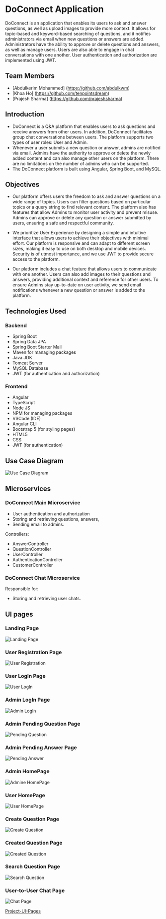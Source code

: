 # DoConnect Application

DoConnect is an application that enables its users to ask and answer questions, as well as upload images to provide more context. It allows for topic-based and keyword-based searching of questions, and it notifies administrators via email when new questions or answers are added. Administrators have the ability to approve or delete questions and answers, as well as manage users. Users are also able to engage in chat conversations with one another. User authentication and authorization are implemented using JWT.

## Team Members 

* [Abdulkerim Mohammed] (https://github.com/abdulkwm)
* [Khoa Ho] (https://github.com/tenpointsdream)
* [Prajesh Sharma] (https://github.com/prajeshsharma)

## Introduction

* DoConnect is a Q&A platform that enables users to ask questions and receive answers from other users. In addition, DoConnect facilitates group chat conversations between users. The platform supports two types of user roles: User and Admin.
* Whenever a user submits a new question or answer, admins are notified via email. Admins have the authority to approve or delete the newly added content and can also manage other users on the platform. There are no limitations on the number of admins who can be supported.
* The DoConnect platform is built using Angular, Spring Boot, and MySQL.

## Objectives

* Our platform offers users the freedom to ask and answer questions on a wide range of topics. Users can filter questions based on particular topics or a query string to find relevant content. The platform also has features that allow Admins to monitor user activity and prevent misuse. Admins can approve or delete any question or answer submitted by users, ensuring a safe and respectful community.

* We prioritize User Experience by designing a simple and intuitive interface that allows users to achieve their objectives with minimal effort. Our platform is responsive and can adapt to different screen sizes, making it easy to use on both desktop and mobile devices. Security is of utmost importance, and we use JWT to provide secure access to the platform.

* Our platform includes a chat feature that allows users to communicate with one another. Users can also add images to their questions and answers, providing additional context and reference for other users. To ensure Admins stay up-to-date on user activity, we send email notifications whenever a new question or answer is added to the platform.

## Technologies Used

### Backend

* Spring Boot
* Spring Data JPA
* Spring Boot Starter Mail
* Maven for managing packages
* Java JDK
* Tomcat Server
* MySQL Database
* JWT (for authentication and authorization)

### Frontend

* Angular
* TypeScript
* Node JS
* NPM for managing packages
* VSCode (IDE)
* Angular CLI
* Bootstrap 5 (for styling pages)
* HTML5
* CSS
* JWT (for authentication)

## Use Case Diagram
![Use Case Diagram](./assets/capstone-project5.jpg)

## Microservices

### DoConnect Main Microservice

* User authentication and authorization
* Storing and retrieving questions, answers, 
* Sending email to admins.  

Controllers:
* AnswerController
* QuestionController
* UserController
* AuthenticationController
* CustomerController

### DoConnect Chat Microservice

Responsible for:
* Storing and retrieving user chats.

## UI pages
### Landing Page
![Landing Page](./assets/capstone-project6.jpg)
### User Registration Page
![User Registration](./assets/capstone-project8.jpg)
### User LogIn Page
![User LogIn](./assets/capstone-project7.jpg)
### Admin LogIn Page
![Admin LogIn](./assets/capstone-project11.jpg)
### Admin Pending Question Page
![Pending Question](./assets/capstone-project12.jpg)
### Admin Pending Answer Page
![Pending Answer](./assets/capstone-project.jpg)
### Admin HomePage
![Admine HomePage](./assets/capstone-project13.jpg)
### User HomePage
![User HomePage](./assets/capstone-project14.jpg)
### Create Question Page
![Create Question](./assets/capstone-project19.jpg)
### Created Question Page
![Created Question](./assets/capstone-project16.jpg)
### Search Question Page
![Search Question](./assets/capstone-project18.jpg)
### User-to-User Chat Page
![Chat Page](./assets/capstone-project22.jpg)

[Project-UI-Pages](./Capstone-project.pdf)
